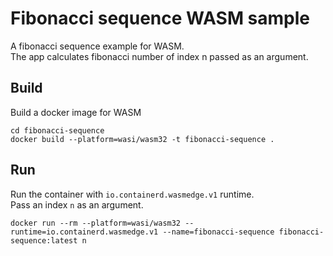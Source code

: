 # Fibonacci sequence WASM sample
A fibonacci sequence example for WASM.  
The app calculates fibonacci number of index n passed as an argument.

## Build
Build a docker image for WASM
```shell
cd fibonacci-sequence
docker build --platform=wasi/wasm32 -t fibonacci-sequence .
```

## Run
Run the container with `io.containerd.wasmedge.v1` runtime.  
Pass an index `n` as an argument.
```shell
docker run --rm --platform=wasi/wasm32 --runtime=io.containerd.wasmedge.v1 --name=fibonacci-sequence fibonacci-sequence:latest n
```
